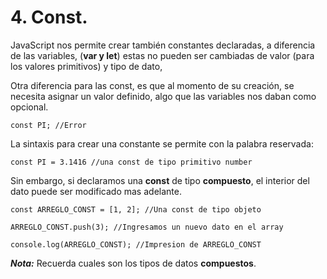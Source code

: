 
# 4. Const.

JavaScript nos permite crear también constantes declaradas, a diferencia de las variables, (**var y let**) estas no pueden ser cambiadas de valor (para los valores primitivos) y tipo de dato,

Otra diferencia para las const, es que al momento de su creación, se necesita asignar un valor definido, algo que las variables nos daban como opcional.

~~~
const PI; //Error
~~~

La sintaxis para crear una constante se permite con la palabra reservada: 

~~~
const PI = 3.1416 //una const de tipo primitivo number
~~~

Sin embargo, si declaramos una **const** de tipo **compuesto**, el interior del dato puede ser modificado mas adelante.

~~~
const ARREGLO_CONST = [1, 2]; //Una const de tipo objeto

ARREGLO_CONST.push(3); //Ingresamos un nuevo dato en el array

console.log(ARREGLO_CONST); //Impresion de ARREGLO_CONST
~~~

***Nota:*** Recuerda cuales son los tipos de datos **compuestos**.










